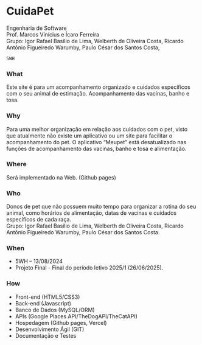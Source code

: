 # CuidaPet
Engenharia de Software <br>
Prof. Marcos Vinícius e Ícaro Ferreira <br>
Grupo:
Igor Rafael Basilio de Lima,
Welberth de Oliveira Costa,
Ricardo Antônio Figueiredo Warumby,
Paulo César dos Santos Costa,

	5WH	

<h3>What</h3>

Este site é para um acompanhamento organizado e cuidados específicos com o seu animal de estimação. Acompanhamento das vacinas, banho e tosa.

<h3>Why</h3>

Para uma melhor organização em relação aos cuidados com o pet, visto que atualmente não existe um aplicativo ou um site para facilitar o acompanhamento do pet. O aplicativo “Meupet” está desatualizado nas funções de acompanhamento das vacinas, banho e tosa e alimentação.

<h3>Where</h3>

Será implementado na Web. (Github pages)

<h3>Who</h3>

Donos de pet que não possuem muito tempo para organizar a rotina do seu animal, como horários de alimentação, datas de vacinas e cuidados específicos de cada raça. <br>
Grupo: Igor Rafael Basilio de Lima, Welberth de Oliveira Costa, Ricardo Antônio Figueiredo Warumby, Paulo César dos Santos Costa.

<h3>When</h3>

- 5WH – 13/08/2024 <br>
- Projeto Final - Final do período letivo 2025/1 (26/06/2025).

<h3>How</h3>
 
- Front-end (HTML5/CSS3) <br>
- Back-end (Javascript) <br>
- Banco de Dados (MySQL/ORM) <br>
- APIs (Google Places API/TheDogAPI/TheCatAPI) <br>
- Hospedagem (Github pages, Vercel) <br>
- Desenvolvimento Ágil (GIT) <br>
- Documentação e Testes <br>

